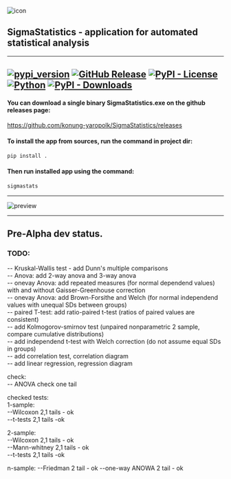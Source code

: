 ![icon](https://github.com/user-attachments/assets/bcacd6bf-2157-4a55-a051-1564c900a360) 
## SigmaStatistics - application for automated statistical analysis 
---
[![pypi_version](https://img.shields.io/pypi/v/SigmaStatistics?label=PyPI&color=green)](https://pypi.org/project/SigmaStatistics)
[![GitHub Release](https://img.shields.io/github/v/release/konung-yaropolk/SigmaStatistics?label=GitHub&color=green&link=https%3A%2F%2Fgithub.com%2Fkonung-yaropolk%2FSigmaStatistics)](https://github.com/konung-yaropolk/SigmaStatistics)
[![PyPI - License](https://img.shields.io/pypi/l/SigmaStatistics)](https://pypi.org/project/SigmaStatistics)
[![Python](https://img.shields.io/badge/Python-v3.0%5E-green?logo=python)](https://pypi.org/project/SigmaStatistics)
[![PyPI - Downloads](https://img.shields.io/pypi/dm/SigmaStatistics?label=PyPI%20stats&color=blue)](https://pypi.org/project/SigmaStatistics)
---

#### You can download a single binary SigmaStatistics.exe on the github releases page:

https://github.com/konung-yaropolk/SigmaStatistics/releases

#### To install the app from sources, run the command in project dir:
```bash
pip install .
```

#### Then run installed app using the command:
```bash
sigmastats
```

---
![preview](https://github.com/user-attachments/assets/9b426870-2175-4d57-b6c7-e5711e9c5259)

---
## Pre-Alpha dev status.  
  
### TODO:  
  
-- Kruskal-Wallis test - add Dunn's multiple comparisons  
-- Anova: add 2-way anova and 3-way anova  
-- onevay Anova: add repeated measures (for normal dependend values) with and without Gaisser-Greenhouse correction  
-- onevay Anova: add Brown-Forsithe and Welch (for normal independend values with unequal SDs between groups)  
-- paired T-test: add ratio-paired t-test (ratios of paired values are consistent)  
-- add Kolmogorov-smirnov test (unpaired nonparametric 2 sample, compare cumulative distributions)  
-- add independend t-test with Welch correction (do not assume equal SDs in groups)  
-- add correlation test, correlation diagram  
-- add linear regression, regression diagram  
  
  
check:  
-- ANOVA check one tail  
  
checked tests:  
1-sample:  
--Wilcoxon 2,1 tails - ok  
--t-tests 2,1 tails -ok  
  
2-sample:  
--Wilcoxon 2,1 tails - ok  
--Mann-whitney 2,1 tails - ok  
--t-tests 2,1 tails -ok  

n-sample:
--Friedman 2 tail - ok
--one-way ANOWA 2 tail - ok

